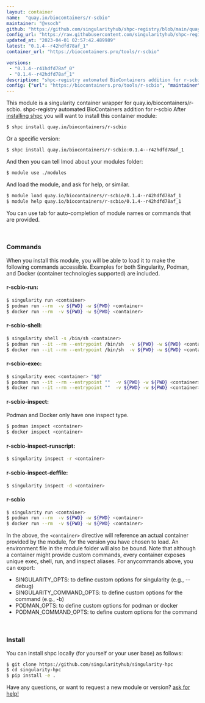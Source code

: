 ```yaml
---
layout: container
name:  "quay.io/biocontainers/r-scbio"
maintainer: "@vsoch"
github: "https://github.com/singularityhub/shpc-registry/blob/main/quay.io/biocontainers/r-scbio/container.yaml"
config_url: "https://raw.githubusercontent.com/singularityhub/shpc-registry/main/quay.io/biocontainers/r-scbio/container.yaml"
updated_at: "2023-04-01 02:57:42.489989"
latest: "0.1.4--r42hdfd78af_1"
container_url: "https://biocontainers.pro/tools/r-scbio"

versions:
 - "0.1.4--r41hdfd78af_0"
 - "0.1.4--r42hdfd78af_1"
description: "shpc-registry automated BioContainers addition for r-scbio"
config: {"url": "https://biocontainers.pro/tools/r-scbio", "maintainer": "@vsoch", "description": "shpc-registry automated BioContainers addition for r-scbio", "latest": {"0.1.4--r42hdfd78af_1": "sha256:610f65d1980849f0b1adfb1252b7c1305a045a6437e973b587b93a86f485df49"}, "tags": {"0.1.4--r41hdfd78af_0": "sha256:9b76b189e54d5aa42dff5817aedbbe9f786294712793b4195be2083017a007ef", "0.1.4--r42hdfd78af_1": "sha256:610f65d1980849f0b1adfb1252b7c1305a045a6437e973b587b93a86f485df49"}, "docker": "quay.io/biocontainers/r-scbio"}
---
```


This module is a singularity container wrapper for quay.io/biocontainers/r-scbio.
shpc-registry automated BioContainers addition for r-scbio
After [installing shpc](#install) you will want to install this container module:


```bash
$ shpc install quay.io/biocontainers/r-scbio
```

Or a specific version:

```bash
$ shpc install quay.io/biocontainers/r-scbio:0.1.4--r42hdfd78af_1
```

And then you can tell lmod about your modules folder:

```bash
$ module use ./modules
```

And load the module, and ask for help, or similar.

```bash
$ module load quay.io/biocontainers/r-scbio/0.1.4--r42hdfd78af_1
$ module help quay.io/biocontainers/r-scbio/0.1.4--r42hdfd78af_1
```

You can use tab for auto-completion of module names or commands that are provided.

<br>

### Commands

When you install this module, you will be able to load it to make the following commands accessible.
Examples for both Singularity, Podman, and Docker (container technologies supported) are included.

#### r-scbio-run:

```bash
$ singularity run <container>
$ podman run --rm  -v ${PWD} -w ${PWD} <container>
$ docker run --rm  -v ${PWD} -w ${PWD} <container>
```

#### r-scbio-shell:

```bash
$ singularity shell -s /bin/sh <container>
$ podman run --it --rm --entrypoint /bin/sh  -v ${PWD} -w ${PWD} <container>
$ docker run --it --rm --entrypoint /bin/sh  -v ${PWD} -w ${PWD} <container>
```

#### r-scbio-exec:

```bash
$ singularity exec <container> "$@"
$ podman run --it --rm --entrypoint ""  -v ${PWD} -w ${PWD} <container> "$@"
$ docker run --it --rm --entrypoint ""  -v ${PWD} -w ${PWD} <container> "$@"
```

#### r-scbio-inspect:

Podman and Docker only have one inspect type.

```bash
$ podman inspect <container>
$ docker inspect <container>
```

#### r-scbio-inspect-runscript:

```bash
$ singularity inspect -r <container>
```

#### r-scbio-inspect-deffile:

```bash
$ singularity inspect -d <container>
```



#### r-scbio

```bash
$ singularity run <container>
$ podman run --rm  -v ${PWD} -w ${PWD} <container>
$ docker run --rm  -v ${PWD} -w ${PWD} <container>
```


In the above, the `<container>` directive will reference an actual container provided
by the module, for the version you have chosen to load. An environment file in the
module folder will also be bound. Note that although a container
might provide custom commands, every container exposes unique exec, shell, run, and
inspect aliases. For anycommands above, you can export:

 - SINGULARITY_OPTS: to define custom options for singularity (e.g., --debug)
 - SINGULARITY_COMMAND_OPTS: to define custom options for the command (e.g., -b)
 - PODMAN_OPTS: to define custom options for podman or docker
 - PODMAN_COMMAND_OPTS: to define custom options for the command

<br>

### Install

You can install shpc locally (for yourself or your user base) as follows:

```bash
$ git clone https://github.com/singularityhub/singularity-hpc
$ cd singularity-hpc
$ pip install -e .
```

Have any questions, or want to request a new module or version? [ask for help!](https://github.com/singularityhub/singularity-hpc/issues)